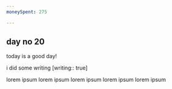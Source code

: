 ```yaml
---
moneySpent: 275

---
```

## day no 20
today is a good day!
 

i did some writing [writing:: true]

lorem ipsum lorem ipsum lorem ipsum lorem ipsum lorem ipsum
